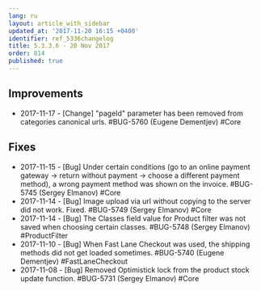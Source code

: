 ```yaml
---
lang: ru
layout: article_with_sidebar
updated_at: '2017-11-20 16:15 +0400'
identifier: ref_5336changelog
title: 5.3.3.6 - 20 Nov 2017
order: 814
published: true
---
```

## Improvements
* 2017-11-17 - [Change] "pageId" parameter has been removed from categories canonical urls. #BUG-5760 (Eugene Dementjev) #Core

## Fixes
* 2017-11-15 - [Bug] Under certain conditions (go to an online payment gateway -> return without payment -> choose a different payment method), a wrong payment method was shown on the invoice. #BUG-5745 (Sergey Elmanov) #Core
* 2017-11-14 - [Bug] Image upload via url without copying to the server did not work. Fixed. #BUG-5749 (Sergey Elmanov) #Core
* 2017-11-14 - [Bug] The Classes field value for Product filter was not saved when choosing certain classes. #BUG-5748 (Sergey Elmanov) #ProductFilter
* 2017-11-10 - [Bug] When Fast Lane Checkout was used, the shipping methods did not get loaded sometimes. #BUG-5740 (Eugene Dementjev) #FastLaneCheckout
* 2017-11-08 - [Bug] Removed Optimistick lock from the product stock update function. #BUG-5731 (Sergey Elmanov) #Core

